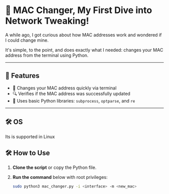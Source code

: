 # 🔧 MAC Changer, My First Dive into Network Tweaking!

A while ago, I got curious about how MAC addresses work and wondered if I could change mine. 

It's simple, to the point, and does exactly what I needed: changes your MAC address from the terminal using Python.

---

## 📌 Features

- 🔄 Changes your MAC address quickly via terminal
- 🔍 Verifies if the MAC address was successfully updated
- 🧰 Uses basic Python libraries: `subprocess`, `optparse`, and `re`

---
## 🛠 OS
Its is supported in Linux 

## 🛠 How to Use

1. **Clone the script** or copy the Python file.

2. **Run the command** below with root privileges:

   ```bash
   sudo python3 mac_changer.py -i <interface> -m <new_mac>
